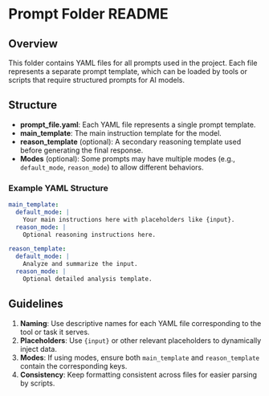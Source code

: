 # Prompt Folder README

## Overview
This folder contains YAML files for all prompts used in the project. Each file represents a separate prompt template, which can be loaded by tools or scripts that require structured prompts for AI models.

## Structure
- **prompt_file.yaml**: Each YAML file represents a single prompt template.
- **main_template**: The main instruction template for the model.
- **reason_template** (optional): A secondary reasoning template used before generating the final response.
- **Modes** (optional): Some prompts may have multiple modes (e.g., `default_mode`, `reason_mode`) to allow different behaviors.

### Example YAML Structure
```yaml
main_template:
  default_mode: |
    Your main instructions here with placeholders like {input}.
  reason_mode: |
    Optional reasoning instructions here.

reason_template:
  default_mode: |
    Analyze and summarize the input.
  reason_mode: |
    Optional detailed analysis template.
```

## Guidelines
1. **Naming**: Use descriptive names for each YAML file corresponding to the tool or task it serves.
2. **Placeholders**: Use `{input}` or other relevant placeholders to dynamically inject data.
3. **Modes**: If using modes, ensure both `main_template` and `reason_template` contain the corresponding keys.
4. **Consistency**: Keep formatting consistent across files for easier parsing by scripts.
